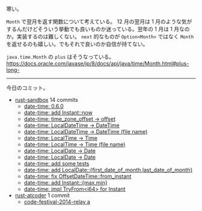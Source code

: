 寒い。

`Month` で翌月を返す関数について考えている。 12 月の翌月は 1 月のような気がするんだけどそういう挙動でも良いものか迷っている。翌年の 1 月は 1 月なのか。実装するのは難しくない。 `next` 的なものが `Option<Month>` ではなく `Month` を返せるのも嬉しい。でもそれで良いのか自信が持てない。

`java.time.Month` の `plus` はそうなっている。
<https://docs.oracle.com/javase/jp/8/docs/api/java/time/Month.html#plus-long->

---

今日のコミット。

- [rust-sandbox](https://github.com/bouzuya/rust-sandbox) 14 commits
  - [date-time: 0.6.0](https://github.com/bouzuya/rust-sandbox/commit/23a4a4013e3d9c35cffbfedb7560a1a5f552d29b)
  - [date-time: add Instant::now](https://github.com/bouzuya/rust-sandbox/commit/7cd3f4fb754c402ffd333dec4d37d151be72c193)
  - [date-time: time_zone_offset -> offset](https://github.com/bouzuya/rust-sandbox/commit/04015f2fab18342a900fd8d0ca2965a1862c1352)
  - [date-time: LocalDateTime -> DateTime](https://github.com/bouzuya/rust-sandbox/commit/91518feb829aa9a570c7a6530e5933c55bf7e50c)
  - [date-time: LocalDateTime -> DateTime (file name)](https://github.com/bouzuya/rust-sandbox/commit/3f6782863af7e6bd3422de02187cc5d5d81d7cc0)
  - [date-time: LocalTime -> Time](https://github.com/bouzuya/rust-sandbox/commit/f1670ad502879c509da5d07c6b02584cbb133e6a)
  - [date-time: LocalTime -> Time (file name)](https://github.com/bouzuya/rust-sandbox/commit/a0a008ca4ef1a21dd832930529a1312fecda2975)
  - [date-time: LocalDate -> Date](https://github.com/bouzuya/rust-sandbox/commit/324345175dcf7def8e37e1d0e466a0d8ac73ed6f)
  - [date-time: LocalDate -> Date](https://github.com/bouzuya/rust-sandbox/commit/161d4e2201c3bd70ba97ea60c7be30c0d670bdb0)
  - [date-time: add some tests](https://github.com/bouzuya/rust-sandbox/commit/7d88e15f3921e3449a4a00f528da207352c8a7f3)
  - [date-time: add LocalDate::{first_date_of_month,last_date_of_month}](https://github.com/bouzuya/rust-sandbox/commit/47fc031f5e05707a60439b9aee0740b051e7c0b8)
  - [date-time: fix OffsetDateTime::from_instant](https://github.com/bouzuya/rust-sandbox/commit/e8593c8c97e2cb1990580dbb6a9d194ccec0e412)
  - [date-time: add Instant::{max,min}](https://github.com/bouzuya/rust-sandbox/commit/802097ac80f7e9bae9c21fb25ac9f8861fd30fa6)
  - [date-time: impl TryFrom&lt;i64> for Instant](https://github.com/bouzuya/rust-sandbox/commit/21467915ef672410a140243bc1d0b960bf5a854d)
- [rust-atcoder](https://github.com/bouzuya/rust-atcoder) 1 commit
  - [code-festival-2014-relay a](https://github.com/bouzuya/rust-atcoder/commit/0d587df6ab3ab841aaf7331235a1cd58aac7f329)
